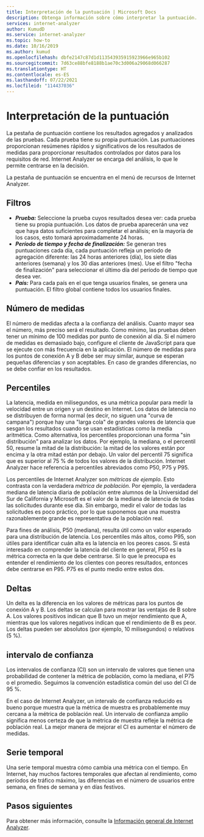 ```yaml
---
title: Interpretación de la puntuación | Microsoft Docs
description: Obtenga información sobre cómo interpretar la puntuación. La pestaña de puntuación contiene los resultados agregados y analizados de las pruebas.
services: internet-analyzer
author: KumudD
ms.service: internet-analyzer
ms.topic: how-to
ms.date: 10/16/2019
ms.author: kumud
ms.openlocfilehash: dbfe2147c87d1d113543935915923966e965b102
ms.sourcegitcommit: 7d63ce88bfe8188b1ae70c3d006a29068d066287
ms.translationtype: HT
ms.contentlocale: es-ES
ms.lasthandoff: 07/22/2021
ms.locfileid: "114437036"
---
```

# <a name="interpreting-your-scorecard"></a>Interpretación de la puntuación

La pestaña de puntuación contiene los resultados agregados y analizados de las pruebas. Cada prueba tiene su propia puntuación. Las puntuaciones proporcionan resúmenes rápidos y significativos de los resultados de medidas para proporcionar resultados controlados por datos para los requisitos de red. Internet Analyzer se encarga del análisis, lo que le permite centrarse en la decisión.

La pestaña de puntuación se encuentra en el menú de recursos de Internet Analyzer. 


## <a name="filters"></a>Filtros

* ***Prueba:*** Seleccione la prueba cuyos resultados desea ver: cada prueba tiene su propia puntuación. Los datos de prueba aparecerán una vez que haya datos suficientes para completar el análisis; en la mayoría de los casos, esto tomará aproximadamente 24 horas. 
* ***Período de tiempo y fecha de finalización:*** Se generan tres puntuaciones cada día, cada puntuación refleja un período de agregación diferente: las 24 horas anteriores (día), los siete días anteriores (semana) y los 30 días anteriores (mes). Use el filtro "fecha de finalización" para seleccionar el último día del período de tiempo que desea ver. 
* ***País:*** Para cada país en el que tenga usuarios finales, se genera una puntuación. El filtro global contiene todos los usuarios finales.

## <a name="measurement-count"></a>Número de medidas

El número de medidas afecta a la confianza del análisis. Cuanto mayor sea el número, más preciso será el resultado. Como mínimo, las pruebas deben tener un mínimo de 100 medidas por punto de conexión al día. Si el número de medidas es demasiado bajo, configure el cliente de JavaScript para que se ejecute con más frecuencia en la aplicación. El número de medidas para los puntos de conexión A y B debe ser muy similar, aunque se esperan pequeñas diferencias y son aceptables. En caso de grandes diferencias, no se debe confiar en los resultados.

## <a name="percentiles"></a>Percentiles

La latencia, medida en milisegundos, es una métrica popular para medir la velocidad entre un origen y un destino en Internet. Los datos de latencia no se distribuyen de forma normal (es decir, no siguen una "curva de campana") porque hay una "larga cola" de grandes valores de latencia que sesgan los resultados cuando se usan estadísticas como la media aritmética. Como alternativa, los percentiles proporcionan una forma "sin distribución" para analizar los datos. Por ejemplo, la mediana, o el percentil 50, resume la mitad de la distribución: la mitad de los valores están por encima y la otra mitad están por debajo. Un valor del percentil 75 significa que es superior al 75 % de todos los valores de la distribución. Internet Analyzer hace referencia a percentiles abreviados como P50, P75 y P95.

Los percentiles de Internet Analyzer son _métricas de ejemplo_. Esto contrasta con la verdadera _métrica de población_. Por ejemplo, la verdadera mediana de latencia diaria de población entre alumnos de la Universidad del Sur de California y Microsoft es el valor de la mediana de latencia de todas las solicitudes durante ese día. Sin embargo, medir el valor de todas las solicitudes es poco práctico, por lo que suponemos que una muestra razonablemente grande es representativa de la población real.

Para fines de análisis, P50 (mediana), resulta útil como un valor esperado para una distribución de latencia. Los percentiles más altos, como P95, son útiles para identificar cuán alta es la latencia en los peores casos. Si está interesado en comprender la latencia del cliente en general, P50 es la métrica correcta en la que debe centrarse. Si lo que le preocupa es entender el rendimiento de los clientes con peores resultados, entonces debe centrarse en P95. P75 es el punto medio entre estos dos.


## <a name="deltas"></a>Deltas

Un delta es la diferencia en los valores de métricas para los puntos de conexión A y B. Los deltas se calculan para mostrar las ventajas de B sobre A. Los valores positivos indican que B tuvo un mejor rendimiento que A, mientras que los valores negativos indican que el rendimiento de B es peor. Los deltas pueden ser absolutos (por ejemplo, 10 milisegundos) o relativos (5 %).

## <a name="confidence-interval"></a>intervalo de confianza 

Los intervalos de confianza (CI) son un intervalo de valores que tienen una probabilidad de contener la métrica de población, como la mediana, el P75 o el promedio. Seguimos la convención estadística común del uso del CI de 95 %.

En el caso de Internet Analyzer, un intervalo de confianza reducido es bueno porque muestra que la métrica de muestra es probablemente muy cercana a la métrica de población real. Un intervalo de confianza amplio significa menos certeza de que la métrica de muestra refleje la métrica de población real. La mejor manera de mejorar el CI es aumentar el número de medidas.

## <a name="time-series"></a>Serie temporal 

Una serie temporal muestra cómo cambia una métrica con el tiempo. En Internet, hay muchos factores temporales que afectan al rendimiento, como períodos de tráfico máximo, las diferencias en el número de usuarios entre semana, en fines de semana y en días festivos.


## <a name="next-steps"></a>Pasos siguientes

Para obtener más información, consulte la [Información general de Internet Analyzer](internet-analyzer-overview.md).
